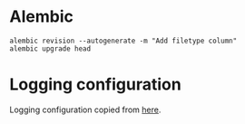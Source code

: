 
# Alembic

```shell
alembic revision --autogenerate -m "Add filetype column"
alembic upgrade head
```

# Logging configuration

Logging configuration copied from [here](https://gist.github.com/panamantis/5797dda98b1fa6fab2f739a7aacc5e9d).
